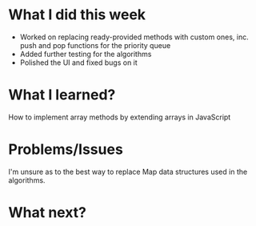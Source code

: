 # What I did this week

- Worked on replacing ready-provided methods with custom ones, inc. push and pop functions for the priority queue
- Added further testing for the algorithms
- Polished the UI and fixed bugs on it

# What I learned?

How to implement array methods by extending arrays in JavaScript

# Problems/Issues

I'm unsure as to the best way to replace Map data structures used in the algorithms.

# What next?
